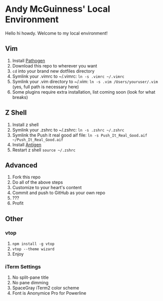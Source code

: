 # Andy McGuinness' Local Environment

Hello hi howdy. Welcome to my local environment!

## Vim

1. Install [Pathogen](https://github.com/tpope/vim-pathogen)
2. Download this repo to wherever you want
3. `cd` into your brand new dotfiles directory
4. Symlink your .vimrc to ~/.vimrc: `ln -s .vimrc ~/.vimrc`
5. Symlink your .vim directory to ~/.vim: `ln -s .vim /Users/youruser/.vim` (yes, full path is necessary here)
6. Some plugins require extra installation, list coming soon (look for what breaks)

## Z Shell

1. Install z shell
2. Symlink your .zshrc to ~/.zshrc: `ln -s .zshrc ~/.zshrc`
3. Symlink the Push it real good aif file: `ln -s Push_It_Real_Good.aif ~/Push_It_Real_Good.aif`
4. Install [Antigen](https://github.com/zsh-users/antigen)
5. Restart z shell `source ~/.zshrc`

## Advanced

1. Fork this repo
2. Do all of the above steps
3. Customize to your heart's content
4. Commit and push to GitHub as your own repo
5. ???
6. Profit

## Other

### vtop

1. `npm install -g vtop`
2. `vtop --theme wizard`
3. Enjoy

### iTerm Settings

1. No split-pane title
2. No pane dimming
3. SpaceGray iTerm2 color scheme
4. Font is Anonymice Pro for Powerline 
